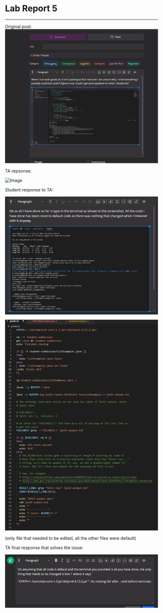 # Lab Report 5
---

Original post:
![Image](studentquest.jpg)

TA repsonse:

![Image](step4.jpg)

Student response to TA:

![Image](studentsresponsetota.jpg)


![Image](contentsofgrade.sh.jpg)


(only file that needed to be edited, all the other files were default)

TA final response that solves the issue:

![Image](finalresponse.jpg)
